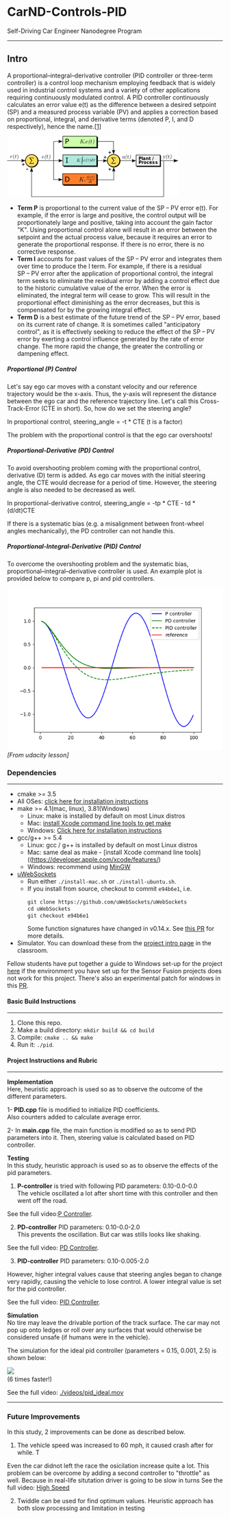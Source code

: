 # CarND-Controls-PID
Self-Driving Car Engineer Nanodegree Program

---

## Intro
A proportional–integral–derivative controller (PID controller or three-term controller) is a control loop mechanism employing feedback that is widely used in industrial control systems and a variety of other applications requiring continuously modulated control. A PID controller continuously calculates an error value e(t) as the difference between a desired setpoint (SP) and a measured process variable (PV) and applies a correction based on proportional, integral, and derivative terms (denoted P, I, and D respectively), hence the name.[[1]](https://en.wikipedia.org/wiki/PID_controller)

![](img/pid.png)  

- **Term P** is proportional to the current value of the SP − PV error e(t). For example, if the error is large and positive, the control output will be proportionately large and positive, taking into account the gain factor "K". Using proportional control alone will result in an error between the setpoint and the actual process value, because it requires an error to generate the proportional response. If there is no error, there is no corrective response.
- **Term I** accounts for past values of the SP − PV error and integrates them over time to produce the I term. For example, if there is a residual SP − PV error after the application of proportional control, the integral term seeks to eliminate the residual error by adding a control effect due to the historic cumulative value of the error. When the error is eliminated, the integral term will cease to grow. This will result in the proportional effect diminishing as the error decreases, but this is compensated for by the growing integral effect.
- **Term D** is a best estimate of the future trend of the SP − PV error, based on its current rate of change. It is sometimes called "anticipatory control", as it is effectively seeking to reduce the effect of the SP − PV error by exerting a control influence generated by the rate of error change. The more rapid the change, the greater the controlling or dampening effect.

##### Proportional (P) Control
Let's say ego car moves with a constant velocity and our reference trajectory would be the x-axis. Thus, the y-axis will represent the distance between the ego car and the reference trajectory line. Let's call this Cross-Track-Error (CTE in short).
So, how do we set the steering angle?

In proportional control, steering_angle = -t * CTE (t is a factor)

The problem with the proportional control is that the ego car overshoots!

##### Proportional-Derivative (PD) Control
To avoid overshooting problem coming with the proportional control, derivative (D) term is added. As ego car moves with the initial steering angle, the CTE would decrease for a period of time. However, the steering angle is also needed to be decreased as well.

In proportional-derivative control, steering_angle = -tp * CTE - td * (d/dt)CTE

If there is a systematic bias (e.g. a misalignment between front-wheel angles mechanically), the PD controller can not handle this.

##### Proportional-Integral-Derivative (PID) Control
To overcome the overshooting problem and the systematic bias, proportional–integral–derivative controller is used.
An example plot is provided below to compare p, pi and pid controllers.

![](img/pid_plot.png)  
_[From udacity lesson]_

### Dependencies
---

* cmake >= 3.5
 * All OSes: [click here for installation instructions](https://cmake.org/install/)
* make >= 4.1(mac, linux), 3.81(Windows)
  * Linux: make is installed by default on most Linux distros
  * Mac: [install Xcode command line tools to get make](https://developer.apple.com/xcode/features/)
  * Windows: [Click here for installation instructions](http://gnuwin32.sourceforge.net/packages/make.htm)
* gcc/g++ >= 5.4
  * Linux: gcc / g++ is installed by default on most Linux distros
  * Mac: same deal as make - [install Xcode command line tools]((https://developer.apple.com/xcode/features/)
  * Windows: recommend using [MinGW](http://www.mingw.org/)
* [uWebSockets](https://github.com/uWebSockets/uWebSockets)
  * Run either `./install-mac.sh` or `./install-ubuntu.sh`.
  * If you install from source, checkout to commit `e94b6e1`, i.e.
    ```
    git clone https://github.com/uWebSockets/uWebSockets 
    cd uWebSockets
    git checkout e94b6e1
    ```
    Some function signatures have changed in v0.14.x. See [this PR](https://github.com/udacity/CarND-MPC-Project/pull/3) for more details.
* Simulator. You can download these from the [project intro page](https://github.com/udacity/self-driving-car-sim/releases) in the classroom.

Fellow students have put together a guide to Windows set-up for the project [here](https://s3-us-west-1.amazonaws.com/udacity-selfdrivingcar/files/Kidnapped_Vehicle_Windows_Setup.pdf) if the environment you have set up for the Sensor Fusion projects does not work for this project. There's also an experimental patch for windows in this [PR](https://github.com/udacity/CarND-PID-Control-Project/pull/3).

#### Basic Build Instructions
---

1. Clone this repo.
2. Make a build directory: `mkdir build && cd build`
3. Compile: `cmake .. && make`
4. Run it: `./pid`. 




#### Project Instructions and Rubric
---
**Implementation**  
Here, heuristic approach is used so as to observe the outcome of the different parameters.  

1- **PID.cpp** file is modified to initialize PID coefficients.  
Also counters added to calculate average error.

2- In **main.cpp** file, the main function is modified so as to send PID parameters into it.
Then, steering value is calculated based on PID controller.  


**Testing**  
In this study, heuristic approach is used so as to observe the effects of the pid parameters.  

1. **P-controller** is tried with following PID parameters: 0.10-0.0-0.0  
The vehicle oscillated a lot after short time with this controller and then went off the road. 

See the full video:[P Controller](./vid/p.mov).  

2. **PD-controller** PID parameters: 0.10-0.0-2.0  
This prevents the oscillation. But car was stills looks like shaking.

See the full video: [PD Controller](./vid/pd.mov).  

3. **PID-controller** PID parameters: 0.10-0.005-2.0  
 
However, higher integral values cause that steering angles began to change very rapidly, causing the vehicle to lose control. A lower integral value is set for the pid controller.  

See the full video: [PID Controller](./videos/pid.mov).  


**Simulation**  
No tire may leave the drivable portion of the track surface. The car may not pop up onto ledges or roll over any surfaces that would otherwise be considered unsafe (if humans were in the vehicle).  

The simulation for the ideal pid controller (parameters = 0.15, 0.001, 2.5) is shown below:  

![](img/sim_full.gif)  
(6 times faster!)

See the full video: [./videos/pid_ideal.mov](./videos/pid_ideal.mov)  

---
### Future Improvements  
In this study, 2 improvements can be done as described below.  

1. The vehicle speed was increased to 60 mph, it caused crash after for while. T

Even the car didnot left the race the osicilation increase quite a lot. This problem can be overcome by adding a second controller to "throttle" as well. Because in real-life situtation driver is going to be slow in turns
See the full video: [High Speed](./vid/high.mov) 

2. Twiddle can be used for find optimum values. Heuristic approach has both slow processing and limitation in testing



